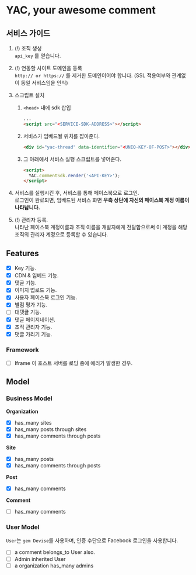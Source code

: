 # YAC, your awesome comment

## 서비스 가이드
1. (!) 조직 생성  
`api_key` 를 얻습니다.

1. (!) 연동할 사이트 도메인을 등록  
`http:// or https://` 를 제거한 도메인이어야 합니다. (SSL 적용여부와 관계없이 동일 서비스임을 인식)

1. 스크립트 설치
    1. `<head>` 내에 sdk 삽입
        ```html
        ...
        <script src="<SERVICE-SDK-ADDRESS>"></script>
        ```
    1. 서비스가 임베드될 위치를 잡아준다.
        ```html
        <div id="yac-thread" data-identifier="<UNIQ-KEY-OF-POST>"></div>
        ```
    1. 그 아래에서 서비스 실행 스크립트를 넣어준다.
        ```html
        <script>
          YAC.commentSdk.render('<API-KEY>');
        </script>
        ```
       
1. 서비스를 실행시킨 후, 서비스를 통해 페이스북으로 로그인.  
로그인이 완료되면, 임베드된 서비스 화면 **우측 상단에 자신의 페이스북 계정 이름이 나타납니다.**

1. (!) 관리자 등록.  
나타난 페이스북 계정이름과 조직 이름을 개발자에게 전달함으로써 이 계정을 해당 조직의 관리자 계정으로 등록할 수 있습니다.

## Features
- [x] Key 기능.
- [x] CDN & 임베드 기능.
- [x] 댓글 기능.
- [x] 이미지 멉로드 기능.
- [x] 사용자 페이스북 로그인 기능.
- [x] 별점 평가 기능.
- [ ] 대댓글 기능.
- [x] 댓글 페이지네이션.
- [x] 조직 관리자 기능.
- [x] 댓글 가리기 기능.

### Framework
- [ ] Iframe 이 호스트 서버를 로딩 중에 에러가 발생한 경우.

## Model

### Business Model

**Organization**
- [x] has_many sites
- [x] has_many posts through sites
- [x] has_many comments through posts

**Site**
- [x] has_many posts
- [x] has_many comments through posts

**Post**
- [x] has_many comments

**Comment**
- [ ] has_many comments

### User Model
`User`는 `gem Devise`를 사용하며, 인증 수단으로 Facebook 로그인을 사용합니다.
- [ ] a comment belongs_to User also.
- [ ] Admin inherited User
- [ ] a organization has_many admins
